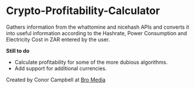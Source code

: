 # Crypto-Profitability-Calculator

Gathers information from the whattomine and nicehash APIs and converts it into useful information according to the Hashrate, Power Consumption and Electricity Cost in ZAR entered by the user.

<b>Still to do</b>
<ul>
  <li>Calculate profitability for some of the more dubious algorithms.</li>
  <li>Add support for additional currencies.</li>
</ul>

Created by Conor Campbell at <a href="https://bromedia.co.za">Bro Media</a>
